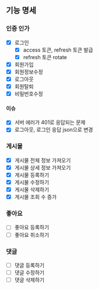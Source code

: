 ## 기능 명세

### 인증 인가

- [x] 로그인
    - [x] access 토큰, refresh 토큰 발급
    - [x] refresh 토큰 rotate
- [x] 회원가입
- [x] 회원정보수정
- [x] 로그아웃
- [x] 회원탈퇴
- [x] 비밀번호수정

#### 이슈

- [x] 서버 에러가 401로 응답되는 문제
- [x] 로그아웃, 로그인 응답 json으로 변경

### 게시물

- [x] 게시물 전체 정보 가져오기
- [x] 게시물 상세 정보 가져오기
- [x] 게시물 등록하기
- [x] 게시물 수정하기
- [x] 게시물 삭제하기
- [x] 게시물 조회 수 증가

### 좋아요

- [ ] 좋아요 등록하기
- [ ] 좋아요 취소하기

### 댓글

- [ ] 댓글 등록하기
- [ ] 댓글 수정하기
- [ ] 댓글 삭제하기